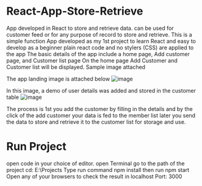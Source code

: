 # React-App-Store-Retrieve
App developed in React to store and retrieve data. can be used for customer feed or for any purpose of record to store and retrieve.
This is a simple function App developed as my 1st project to learn React and easy to develop as a beginner 
plain react code and no stylers (CSS) are applied to the app
The basic details of the app include a home page, Add customer page, and Customer list page 
On the home page Add Customer and Customer list will be displayed.
Sample image attached 

The app landing image is attached below
![image](https://github.com/Ivaanajo/React-App-Store-Retrieve/assets/71235058/33818ba1-3d5b-423a-b191-ce52875c1dfc)

In this image, a demo of user details was added and stored in the customer table
![image](https://github.com/Ivaanajo/React-App-Store-Retrieve/assets/71235058/8774b0a7-4d81-4eea-83f2-6f7f3874a09f)

The process is 1st you add the customer by filling in the details and by the click of the add customer your data is fed to the member list later you send the data to store and retrieve it to the customer list for storage and use.

# Run Project 
open code in your choice of editor.
open Terminal
go to the path of the project cd: E:\Projects
Type run command npm install
then run npm start
Open any of your browsers to check the result in localhost Port: 3000
